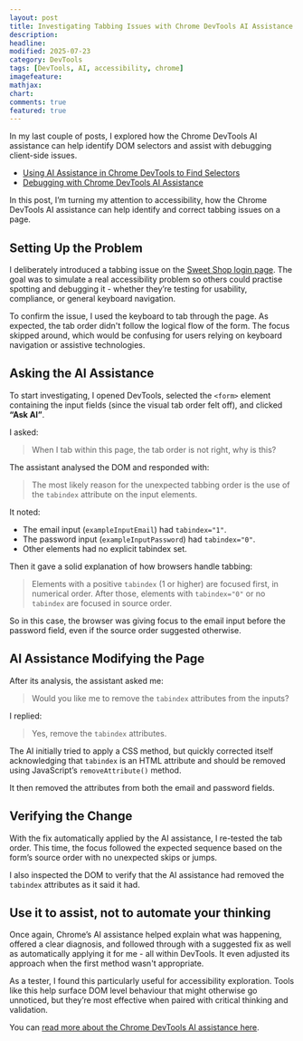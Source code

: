 ```yaml
---
layout: post
title: Investigating Tabbing Issues with Chrome DevTools AI Assistance
description:
headline:
modified: 2025-07-23
category: DevTools
tags: [DevTools, AI, accessibility, chrome]
imagefeature:
mathjax:
chart:
comments: true
featured: true
---
```


In my last couple of posts, I explored how the Chrome DevTools AI assistance can help identify DOM selectors and assist with debugging client-side issues.

* [Using AI Assistance in Chrome DevTools to Find Selectors](https://vivrichards.co.uk/devtools/devtools-ai-assistance-find-selectors-a-handy-assistant-not-replacement)
* [Debugging with Chrome DevTools AI Assistance](https://vivrichards.co.uk/devtools/debugging-with-chrome-devtools-ai-assistance)

In this post, I’m turning my attention to accessibility, how the Chrome DevTools AI assistance can help identify and correct tabbing issues on a page.

##  Setting Up the Problem
I deliberately introduced a tabbing issue on the [Sweet Shop login page](https://sweetshop.vivrichards.co.uk/login). The goal was to simulate a real accessibility problem so others could practise spotting and debugging it - whether they’re testing for usability, compliance, or general keyboard navigation.

To confirm the issue, I used the keyboard to tab through the page. As expected, the tab order didn't follow the logical flow of the form. The focus skipped around, which would be confusing for users relying on keyboard navigation or assistive technologies.

## Asking the AI Assistance
To start investigating, I opened DevTools, selected the `<form>` element containing the input fields (since the visual tab order felt off), and clicked **“Ask AI”**.

I asked:

>When I tab within this page, the tab order is not right, why is this?

The assistant analysed the DOM and responded with:

>The most likely reason for the unexpected tabbing order is the use of the `tabindex` attribute on the input elements.

It noted:

* The email input (`exampleInputEmail`) had `tabindex="1"`.
* The password input (`exampleInputPassword`) had `tabindex="0"`.
* Other elements had no explicit tabindex set.

Then it gave a solid explanation of how browsers handle tabbing:

>Elements with a positive `tabindex` (1 or higher) are focused first, in numerical order. After those, elements with `tabindex="0"` or no `tabindex` are focused in source order.

So in this case, the browser was giving focus to the email input before the password field, even if the source order suggested otherwise.

## AI Assistance Modifying the Page
After its analysis, the assistant asked me:

>Would you like me to remove the `tabindex` attributes from the inputs?

I replied:

>Yes, remove the `tabindex` attributes.

The AI initially tried to apply a CSS method, but quickly corrected itself acknowledging that `tabindex` is an HTML attribute and should be removed using JavaScript’s `removeAttribute()` method.

It then removed the attributes from both the email and password fields.

## Verifying the Change
With the fix automatically applied by the AI assistance, I re-tested the tab order. This time, the focus followed the expected sequence based on the form’s source order with no unexpected skips or jumps.

I also inspected the DOM to verify that the AI assistance had removed the `tabindex` attributes as it said it had.

## Use it to assist, not to automate your thinking
Once again, Chrome’s AI assistance helped explain what was happening, offered a clear diagnosis, and followed through with a suggested fix as well as automatically applying it for me - all within DevTools. It even adjusted its approach when the first method wasn't appropriate.

As a tester, I found this particularly useful for accessibility exploration. Tools like this help surface DOM level behaviour that might otherwise go unnoticed, but they’re most effective when paired with critical thinking and validation.

You can [read more about the Chrome DevTools AI assistance here](https://developer.chrome.com/docs/devtools/ai-assistance).
